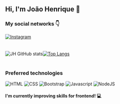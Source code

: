 ## Hi, I'm João Henrique 👋

### My social networks 👇
<!--[![Linkedin](https://img.shields.io/badge/LinkedIn-0077B5?style=for-the-badge&logo=linkedin&logoColor=white)](https://www.linkedin.com/in/pedro-souza-b74236213/)-->

[![Instagram](	https://img.shields.io/badge/Instagram-E4405F?style=for-the-badge&logo=instagram&logoColor=white)](https://www.instagram.com/joaoh-RB/)

 ###
 
 <div style="display: flex">
 
  ![JH GitHub stats](https://github-readme-stats.vercel.app/api?username=joaoh-RB&show_icons=true&bg_color=0d1117&text_color=888&hide_border=true)
  
  [![Top Langs](https://github-readme-stats.vercel.app/api/top-langs/?username=joaoh-RB&layout=compact)](https://github.com/pedrosouz6/github-readme-stats)
 
 </div>




##

### Preferred technologies
<div style="display: inline-block">
    <img src="https://img.shields.io/badge/HTML-20232A?style=for-the-badge&logo=HTML5&logoColor=E34F26" alt="HTML" style="border-radius: 3px" />
    <img src="https://img.shields.io/badge/CSS-e9e9e9?style=for-the-badge&logo=CSS3&logoColor=1572B6" alt="CSS" style="border-radius: 3px" />
    <img src="https://img.shields.io/badge/BOOTSRAP-7952B3?style=for-the-badge&logo=BOOTSTRAP&logoColor=white" alt="Bootstrap" style="border-radius: 3px" />
    <img src="https://img.shields.io/badge/Javascript-F7DF1E?style=for-the-badge&logo=javascript&logoColor=black" alt="Javascript" style="border-radius: 3px" />
    <img src="https://img.shields.io/badge/JQUERY-0769AD?style=for-the-badge&logo=jquery&logoColor=white" alt="NodeJS" style="border-radius: 3px" />
    
</div>
<br>

#### I'm currently improving skills for frontend! 💻

